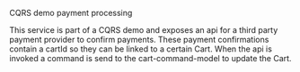 CQRS demo payment processing

This service is part of a CQRS demo and exposes an api for a third party payment provider to confirm payments.
These payment confirmations contain a cartId so they can be linked to a certain Cart. When the api is invoked a command is send to the cart-command-model to update the Cart.
